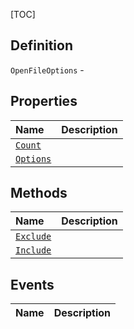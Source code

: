 [TOC]
## Definition

`OpenFileOptions` - 

## Properties
|Name|Description|
| :------------ | :------------ |
|[`Count`]("OpenFileOptions.Count.md")||
|[`Options`]("OpenFileOptions.Options.md")||

## Methods
|Name|Description|
| :------------ | :------------ |
|[`Exclude`]("OpenFileOptions.Exclude.md")||
|[`Include`]("OpenFileOptions.Include.md")||
## Events
|Name|Description|
| :------------ | :------------ |
